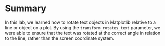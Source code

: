 # Summary

In this lab, we learned how to rotate text objects in Matplotlib relative to a line or object on a plot. By using the `transform_rotates_text` parameter, we were able to ensure that the text was rotated at the correct angle in relation to the line, rather than the screen coordinate system.
